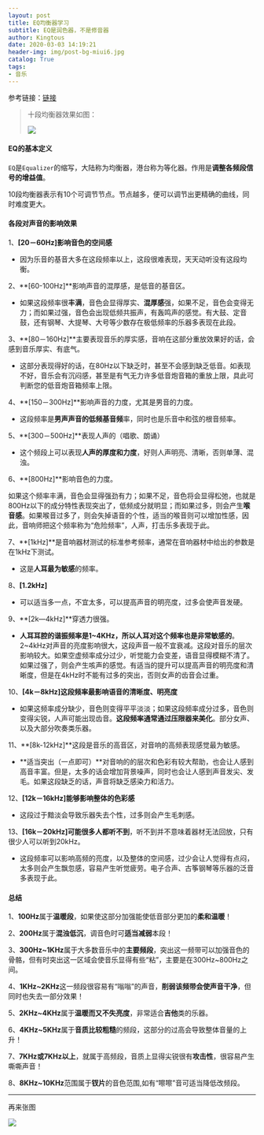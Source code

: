```yaml
---
layout: post
title: EQ均衡器学习
subtitle: EQ是润色器，不是修音器
author: Kingtous
date: 2020-03-03 14:19:21
header-img: img/post-bg-miui6.jpg
catalog: True
tags:
- 音乐
---
```


参考链接：[链接](http://www.360doc.com/content/19/0308/13/1553624_820067842.shtml)

> 十段均衡器效果如图：
>
> ![](http://img.kingtous.cn/img/20200303162655.png)



#### EQ的基本定义

`EQ`是`Equalizer`的缩写，大陆称为均衡器，港台称为等化器。作用是**调整各频段信号的增益值**。

10段均衡器表示有10个可调节节点。节点越多，便可以调节出更精确的曲线，同时难度更大。

#### 各段对声音的影响效果

1、**[20－60Hz]**影响音色的**空间感**

- 因为乐音的基音大多在这段频率以上，这段很难表现，天天动听没有这段均衡。

2、**[60-100Hz]**影响声音的混厚感，是低音的基音区。

- 如果这段频率很**丰满**，音色会显得厚实、**混厚感**强，如果不足，音色会变得无力；而如果过强，音色会出现低频共振声，有轰鸣声的感觉。有大鼓、定音鼓，还有钢琴、大提琴、大号等少数存在极低频率的乐器多表现在此段。

3、**[80－160Hz]**主要表现音乐的厚实感，音响在这部分重放效果好的话，会感到音乐厚实、有底气。

- 这部分表现得好的话，在80Hz以下缺乏时，甚至不会感到缺乏低音。如表现不好，音乐会有沉闷感，甚至是有气无力许多低音炮音箱的重放上限，具此可判断您的低音炮音箱频率上限。

4、**[150－300Hz]**影响声音的力度，尤其是男音的力度。

- 这段频率是**男声声音的低频基音频**率，同时也是乐音中和弦的根音频率。

5、**[300－500Hz]**表现人声的（唱歌、朗诵）

- 这个频段上可以表现**人声的厚度和力度**，好则人声明亮、清晰，否则单薄、混浊。

6、**[800Hz]**影响音色的力度。

如果这个频率丰满，音色会显得强劲有力；如果不足，音色将会显得松弛，也就是800Hz以下的成分特性表现突出了，低频成分就明显；而如果过多，则会产生**喉音感**。如果喉音过多了，则会失掉语音的个性，适当的喉音则可以增加性感，因此，音响师把这个频率称为“危险频率”，人声，打击乐多表现于此。

7、**[1kHz]**是音响器材测试的标准参考频率，通常在音响器材中给出的参数是在1kHz下测试。

- 这是**人耳最为敏感**的频率。

8、**[1.2kHz]**

- 可以适当多一点，不宜太多，可以提高声音的明亮度，过多会使声音发硬。

9、**[2k—4kHz]**穿透力很强。

- **人耳耳腔的谐振频率是1~4KHz，所以人耳对这个频率也是非常敏感的**。2~4kHz对声音的亮度影响很大，这段声音一般不宜衰减。这段对音乐的层次影响较大。如果空虚频率成分过少，听觉能力会变差，语音显得模糊不清了。如果过强了，则会产生咳声的感觉。有适当的提升可以提高声音的明亮度和清晰度，但是在4kHz时不能有过多的突出，否则女声的齿音会过重。

10、**[4k－8kHz]**这段频率最影响语音的**清晰度、明亮度**

- 如果这频率成分缺少，音色则变得平平淡淡；如果这段频率成分过多，音色则变得尖锐，人声可能出现齿音。**这段频率通常通过压限器来美化**。部分女声、以及大部分吹奏类乐器。

11、**[8k-12kHz]**这段是音乐的高音区，对音响的高频表现感觉最为敏感。

- **适当突出（一点即可）**对音响的的层次和色彩有较大帮助，也会让人感到高音丰富。但是，太多的话会增加背景噪声，同时也会让人感到声音发尖、发毛。如果这段缺乏的话，声音将缺乏感染力和活力。

12、**[12k－16kHz]**能够**影响整体的色彩感**

- 这段过于黯淡会导致乐器失去个性，过多则会产生毛刺感。

13、**[16k－20kHz]**可能**很多人都听不到**，听不到并不意味着器材无法回放，只有很少人可以听到20kHz。

- 这段频率可以影响高频的亮度，以及整体的空间感，过少会让人觉得有点闷，太多则会产生飘忽感，容易产生听觉疲劳。电子合声、古筝钢琴等乐器的泛音多表现于此。

#### 总结

1、**100Hz**属于**温暖段**，如果使这部分加强能使低音部分更加的**柔和温暖**！

2、**200Hz**属于**混浊低沉**，调音色时可**适当减弱**本段！

3、**300Hz~1KHz**属于大多数音乐中的**主要频段**，突出这一频带可以加强音色的骨骼，但有时突出这一区域会使音乐显得有些“粘”，主要是在300Hz~800Hz之间。

4、**1KHz~2KHz**这一频段很容易有“嗡嗡”的声音，**削弱该频带会使声音干净**，但同时也失去一部分效果！

5、**2KHz~4KHz**属于**温暖而又不失亮度**，非常适合**吉他**类的乐器。

6、**4KHz~5KHz**属于**音质比较粗糙**的频段，这部分的过高会导致整体音量的上升！

7、**7KHz或7KHz以上**，就属于高频段，音质上显得尖锐很有**攻击性**，很容易产生嘶嘶声音！

8、**8KHz~10KHz**范围属于**钗片**的音色范围,如有“嚓嚓”音可适当降低改频段。

---

再来张图

![](http://img.kingtous.cn/img/20200303164945.png)